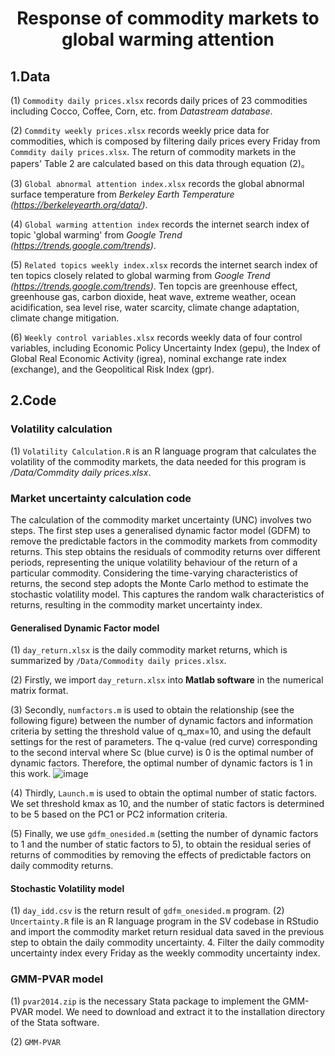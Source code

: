 # <p align="center">Response of commodity markets to global warming attention</p>

## 1.Data
  
(1) `Commodity daily prices.xlsx` records daily prices of 23 commodities including Cocco, Coffee, Corn, etc. from *Datastream database*.  
  
(2) `Commdity weekly prices.xlsx` records weekly price data for commodities, which is composed by filtering daily prices every Friday from `Commdity daily prices.xlsx`. The return of commodity markets in the papers' Table 2 are calculated based on this data through equation (2)。  

(3) `Global abnormal attention index.xlsx` records the global abnormal surface temperature from *Berkeley Earth Temperature (https://berkeleyearth.org/data/)*.  

(4) `Global warming attention index` records the internet search index of topic 'global warming' from *Google Trend (https://trends.google.com/trends)*.  

(5) `Related topics weekly index.xlsx` records the internet search index of ten topics closely related to global warming from *Google Trend (https://trends.google.com/trends)*. Ten topcis are  greenhouse effect, greenhouse gas, carbon dioxide, heat wave, extreme weather, ocean acidification,  sea level rise, water scarcity, climate change adaptation, climate change mitigation.  

(6) `Weekly control variables.xlsx` records weekly data of four control variables, including Economic Policy Uncertainty Index (gepu), the Index of Global Real Economic Activity (igrea), nominal exchange rate index (exchange), and the Geopolitical Risk Index (gpr).  

## 2.Code    
### Volatility calculation    

(1) `Volatility Calculation.R` is an R language program that calculates the volatility of the commodity markets, the data needed for this program is */Data/Commdity daily prices.xlsx*.   

### Market uncertainty calculation code    

The calculation of the commodity market uncertainty (UNC) involves two steps. The first step uses a generalised dynamic factor model (GDFM) to remove the predictable factors in the commodity markets from commodity returns. This step obtains the residuals of commodity returns over different periods, representing the unique volatility behaviour of the return of a particular commodity. Considering the time-varying characteristics of returns, the second step adopts the Monte Carlo method to estimate the stochastic volatility model. This captures the random walk characteristics of returns, resulting in the commodity market uncertainty index.  
    
#### Generalised Dynamic Factor model  
  
(1) `day_return.xlsx` is the daily commodity market returns, which is summarized by `/Data/Commodity daily prices.xlsx`.  

(2) Firstly, we import `day_return.xlsx` into **Matlab software** in the numerical matrix format.  

(3) Secondly, `numfactors.m` is used to obtain the relationship (see the following figure) between the number of dynamic factors and information criteria by setting the threshold value of q_max=10, and using the default settings for the rest of parameters. The q-value (red curve) corresponding to the second interval where Sc (blue curve) is 0 is the optimal number of dynamic factors. Therefore, the optimal number of dynamic factors is 1 in this work. 
![image](https://github.com/user-attachments/assets/5ca8a9ee-d56f-4b93-9cc8-b208b82909f2)    

(4) Thirdly, `Launch.m` is used to obtain the optimal number of static factors. We set threshold kmax as 10, and the number of static factors is determined to be 5 based on the PC1 or PC2 information criteria.   

(5) Finally, we use `gdfm_onesided.m` (setting the number of dynamic factors to 1 and the number of static factors to 5), to obtain the residual series of returns of commodities by removing the effects of predictable factors on daily commodity returns.  

#### Stochastic Volatility model  

(1) `day_idd.csv` is the return result of `gdfm_onesided.m` program.
(2) `Uncertainty.R` file is an R language program 
in the SV codebase in RStudio and import the commodity market return residual data saved in the previous step to obtain the daily commodity uncertainty.
4. Filter the daily commodity uncertainty index every Friday as the weekly commodity uncertainty index.
    
### GMM-PVAR model  
(1) `pvar2014.zip` is the necessary Stata package to implement the GMM-PVAR model. We need to download and extract it to the installation directory of the Stata software.     

(2) `GMM-PVAR`   

